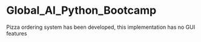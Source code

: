 # Global_AI_Python_Bootcamp
Pizza ordering system has been developed, this implementation has no GUI features
